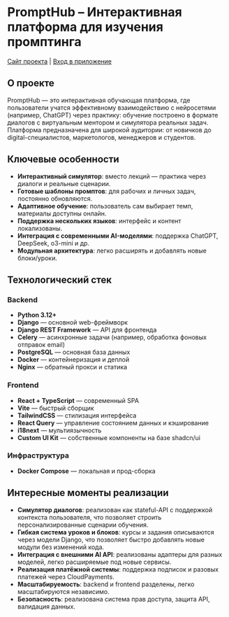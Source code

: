 # PromptHub – Интерактивная платформа для изучения промптинга

[Сайт проекта](https://prompthub.study/) | [Вход в приложение](https://app.prompthub.study/)

## О проекте

PromptHub — это интерактивная обучающая платформа, где пользователи учатся эффективному взаимодействию с нейросетями (например, ChatGPT) через практику: обучение построено в формате диалогов с виртуальным ментором и симулятора реальных задач. Платформа предназначена для широкой аудитории: от новичков до digital-специалистов, маркетологов, менеджеров и студентов.

## Ключевые особенности

- **Интерактивный симулятор**: вместо лекций — практика через диалоги и реальные сценарии.
- **Готовые шаблоны промптов**: для рабочих и личных задач, постоянно обновляются.
- **Адаптивное обучение**: пользователь сам выбирает темп, материалы доступны онлайн.
- **Поддержка нескольких языков**: интерфейс и контент локализованы.
- **Интеграция с современными AI-моделями**: поддержка ChatGPT, DeepSeek, o3-mini и др.
- **Модульная архитектура**: легко расширять и добавлять новые блоки/уроки.

## Технологический стек

### Backend

- **Python 3.12+**
- **Django** — основной web-фреймворк
- **Django REST Framework** — API для фронтенда
- **Celery** — асинхронные задачи (например, обработка фоновых отправок email)
- **PostgreSQL** — основная база данных
- **Docker** — контейнеризация и деплой
- **Nginx** — обратный прокси и статика

### Frontend

- **React + TypeScript** — современный SPA
- **Vite** — быстрый сборщик
- **TailwindCSS** — стилизация интерфейса
- **React Query** — управление состоянием данных и кэширование
- **i18next** — мультиязычность
- **Custom UI Kit** — собственные компоненты на базе shadcn/ui

### Инфраструктура

- **Docker Compose** — локальная и прод-сборка

## Интересные моменты реализации

- **Симулятор диалогов**: реализован как stateful-API с поддержкой контекста пользователя, что позволяет строить персонализированные сценарии обучения.
- **Гибкая система уроков и блоков**: курсы и задания описываются через модели Django, что позволяет быстро добавлять новые модули без изменений кода.
- **Интеграция с внешними AI API**: реализованы адаптеры для разных моделей, легко расширяемые под новые сервисы.
- **Реализация платёжной системы**: поддержка подписок и разовых платежей через CloudPayments.
- **Масштабируемость**: backend и frontend разделены, легко масштабируются независимо.
- **Безопасность**: реализована система прав доступа, защита API, валидация данных.
